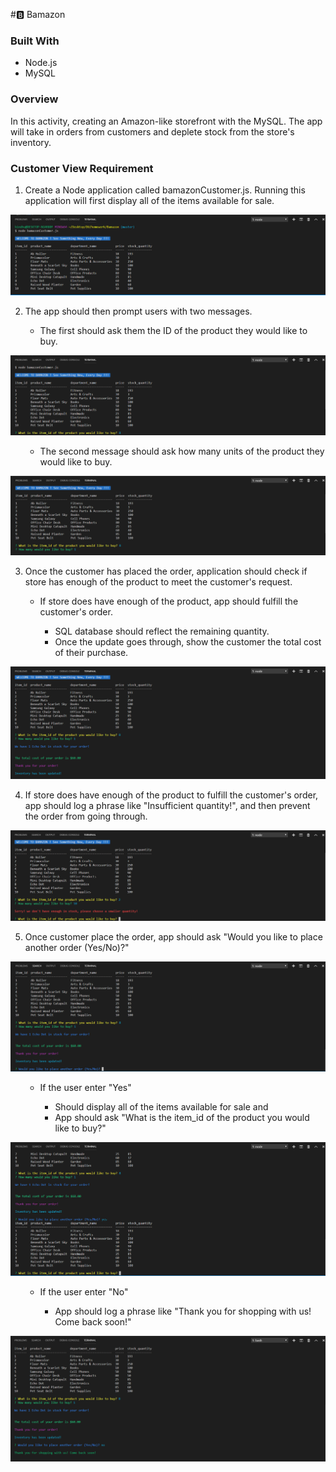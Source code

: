 #:b: Bamazon
<h3>Built With</h3>

<ul>
<li>Node.js</li>
<li>MySQL</li>
</ul>

<h3>Overview</h3> 
In this activity, creating an Amazon-like storefront with the MySQL. The app will take in orders from customers and deplete stock from the store's inventory. 


<h3>Customer View Requirement</h3>
<ol>
<li> Create a Node application called bamazonCustomer.js. Running this application will first display all of the items available for sale.</li>
</ol>
<!-- ![GitHub Logo](image/All_items.jpg) -->


![GitHub Logo](image/allProducts.PNG)


<ol start="2">
<li>The app should then prompt users with two messages.</li>

<!-- <li>The first should ask them the ID of the product they would like to buy.</li>
![GitHub Logo](image/)
<li>The second message should ask how many units of the product they would like to buy.</li>
![GitHub Logo](image/question)
</ul> -->
</ol>


<ol> 
<ul>
<li>The first should ask them the ID of the product they would like to buy.</li>
</ul>
</ol>



![GitHub Logo](image/question_1.PNG)


<ol> 
<ul>
<li>The second message should ask how many units of the product they would like to buy.</li>

</ul>
</ol>

![GitHub Logo](image/question.PNG)

<!-- <ul>
<li>The first should ask them the ID of the product they would like to buy.</li>
</ul> -->
<!-- ![GitHub Logo](image/)

<ul>
<li>The second message should ask how many units of the product they would like to buy.</li>
</ul>
![GitHub Logo](image/) -->

<ol start="3">
<li>Once the customer has placed the order, application should check if store has enough of the product to meet the customer's request.</li>

<ul>
 <li>If store does have enough of the product, app should fulfill the customer's order.</li>


 <ul>
 <li>SQL database should reflect the remaining quantity.</li>
 <li>Once the update goes through, show the customer the total cost of their purchase.</li>
 </ul>
 </ul>
</ol>


![GitHub Logo](image/orderComplete.PNG)


<ol start="4">
<li>If store does have enough of the product to fulfill the customer's order, app should log a phrase like "Insufficient quantity!", and then prevent the order from going through.</li>
</ol>

![GitHub Logo](image/notEnough.PNG)

<ol start="5">
<li>Once customer place the order, app should ask "Would you like to place another order (Yes/No)?"
</ol>

![GitHub Logo](image/yes_or_no.PNG)

<ol>
<ul>
<li>If the user enter "Yes" </li>
<ul>
<li>Should display all of the items available for sale and</li>
<li>App should ask "What is the item_id of the product you would like to buy?"</li>
</ul>
</ul>
</ol>

![GitHub Logo](image/yes.PNG)


<ol>
<ul>
<li>If the user enter "No" </li>
<ul>
<li>App should log a phrase like "Thank you for shopping with us! Come back soon!"</li>
</ul>
</ul>
</ol>


![GitHub Logo](image/no.PNG)